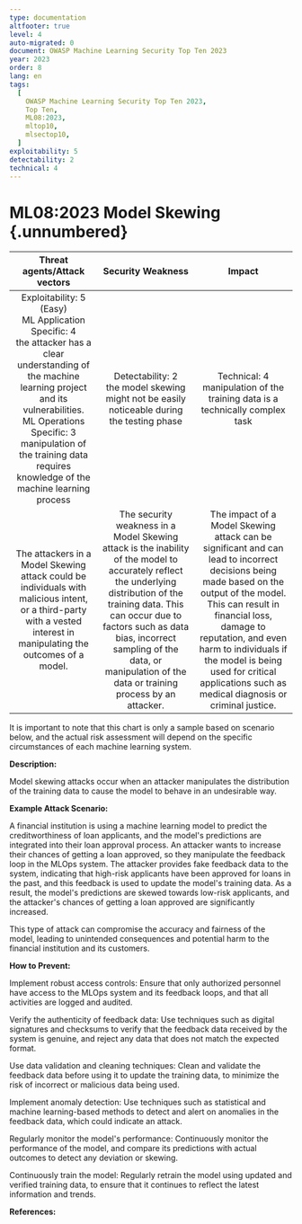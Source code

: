 ```yaml
---
type: documentation
altfooter: true
level: 4
auto-migrated: 0
document: OWASP Machine Learning Security Top Ten 2023
year: 2023
order: 8
lang: en
tags:
  [
    OWASP Machine Learning Security Top Ten 2023,
    Top Ten,
    ML08:2023,
    mltop10,
    mlsectop10,
  ]
exploitability: 5
detectability: 2
technical: 4
---
```


# ML08:2023 Model Skewing {.unnumbered}

|                                                                                                                          Threat agents/Attack vectors                                                                                                                          |                                                                                                                                           Security Weakness                                                                                                                                            |                                                                                                                                                               Impact                                                                                                                                                               |
| :----------------------------------------------------------------------------------------------------------------------------------------------------------------------------------------------------------------------------------------------------------------------------: | :----------------------------------------------------------------------------------------------------------------------------------------------------------------------------------------------------------------------------------------------------------------------------------------------------: | :--------------------------------------------------------------------------------------------------------------------------------------------------------------------------------------------------------------------------------------------------------------------------------------------------------------------------------: |
| Exploitability: 5 (Easy)<br>ML Application Specific: 4<br>the attacker has a clear understanding of the machine learning project and its vulnerabilities.<br>ML Operations Specific: 3<br>manipulation of the training data requires knowledge of the machine learning process |                                                                                                     Detectability: 2<br>the model skewing might not be easily noticeable during the testing phase                                                                                                      |                                                                                                                          Technical: 4 <br>manipulation of the training data is a technically complex task                                                                                                                          |
|                                                      The attackers in a Model Skewing attack could be individuals with malicious intent, or a third-party with a vested interest in manipulating the outcomes of a model.                                                      | The security weakness in a Model Skewing attack is the inability of the model to accurately reflect the underlying distribution of the training data. This can occur due to factors such as data bias, incorrect sampling of the data, or manipulation of the data or training process by an attacker. | The impact of a Model Skewing attack can be significant and can lead to incorrect decisions being made based on the output of the model. This can result in financial loss, damage to reputation, and even harm to individuals if the model is being used for critical applications such as medical diagnosis or criminal justice. |

It is important to note that this chart is only a sample based on scenario
below, and the actual risk assessment will depend on the specific circumstances
of each machine learning system.

**Description:**

Model skewing attacks occur when an attacker manipulates the distribution of the
training data to cause the model to behave in an undesirable way.

**Example Attack Scenario:**

A financial institution is using a machine learning model to predict the
creditworthiness of loan applicants, and the model's predictions are integrated
into their loan approval process. An attacker wants to increase their chances of
getting a loan approved, so they manipulate the feedback loop in the MLOps
system. The attacker provides fake feedback data to the system, indicating that
high-risk applicants have been approved for loans in the past, and this feedback
is used to update the model's training data. As a result, the model's
predictions are skewed towards low-risk applicants, and the attacker's chances
of getting a loan approved are significantly increased.

This type of attack can compromise the accuracy and fairness of the model,
leading to unintended consequences and potential harm to the financial
institution and its customers.

**How to Prevent:**

Implement robust access controls: Ensure that only authorized personnel have
access to the MLOps system and its feedback loops, and that all activities are
logged and audited.

Verify the authenticity of feedback data: Use techniques such as digital
signatures and checksums to verify that the feedback data received by the system
is genuine, and reject any data that does not match the expected format.

Use data validation and cleaning techniques: Clean and validate the feedback
data before using it to update the training data, to minimize the risk of
incorrect or malicious data being used.

Implement anomaly detection: Use techniques such as statistical and machine
learning-based methods to detect and alert on anomalies in the feedback data,
which could indicate an attack.

Regularly monitor the model's performance: Continuously monitor the performance
of the model, and compare its predictions with actual outcomes to detect any
deviation or skewing.

Continuously train the model: Regularly retrain the model using updated and
verified training data, to ensure that it continues to reflect the latest
information and trends.

**References:**
